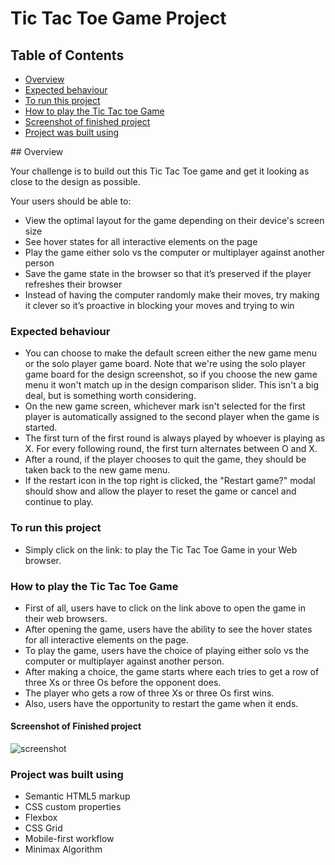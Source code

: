 # Tic Tac Toe Game Project

## Table of Contents  
- [Overview](#Overview)  
- [Expected behaviour](#expectedbehaviour)
- [To run this project](#torunthisproject)  
- [How to play the Tic Tac toe Game](#howtoplaythetictactoegame)
- [Screenshot of finished project](#screenshotoffinishedproject)
- [Project was built using](#projectwasbuiltusing)
   
<a name="headers"/>
<a name="expectedbehaviour"/>
<a name="torunthisproject"/>
<a name="howtoplaythetictactoegame"/>
<a name="screenshotoffinishedproject"/>
<a name="projectwasbuiltusing"/>
## Overview

Your challenge is to build out this Tic Tac Toe game and get it looking as close to the design as possible.

Your users should be able to:

- View the optimal layout for the game depending on their device's screen size
- See hover states for all interactive elements on the page
- Play the game either solo vs the computer or multiplayer against another person
- Save the game state in the browser so that it’s preserved if the player refreshes their browser
- Instead of having the computer randomly make their moves, try making it clever so it’s proactive in blocking your moves and trying to win

### Expected behaviour

- You can choose to make the default screen either the new game menu or the solo player game board. Note that we're using the solo player game board for the design screenshot, so if you choose the new game menu it won't match up in the design comparison slider. This isn't a big deal, but is something worth considering.
- On the new game screen, whichever mark isn't selected for the first player is automatically assigned to the second player when the game is started.
- The first turn of the first round is always played by whoever is playing as X. For every following round, the first turn alternates between O and X.
- After a round, if the player chooses to quit the game, they should be taken back to the new game menu.
- If the restart icon in the top right is clicked, the "Restart game?" modal should show and allow the player to reset the game or cancel and continue to play.

### To run this project
- Simply click on the link: to play the Tic Tac Toe Game in your Web browser.

### How to play the Tic Tac Toe Game
- First of all, users have to click on the link above to open the game in their web browsers.
- After opening the game, users have the ability to see the hover states for all interactive elements on the page.
- To play the game, users have the choice of playing either solo vs the computer or multiplayer against another person.
- After making a choice, the game starts where each tries to get a row of three Xs or three Os before the opponent does.
- The player who gets a row of three Xs or three Os first wins.
- Also, users have the opportunity to restart the game when it ends.

#### Screenshot of Finished project
![screenshot](https://user-images.githubusercontent.com/116555014/208737622-f88b6ff8-42e6-4caa-b2e8-354eb69bbdff.png)

### Project was built using
- Semantic HTML5 markup
- CSS custom properties
- Flexbox
- CSS Grid
- Mobile-first workflow
- Minimax Algorithm


